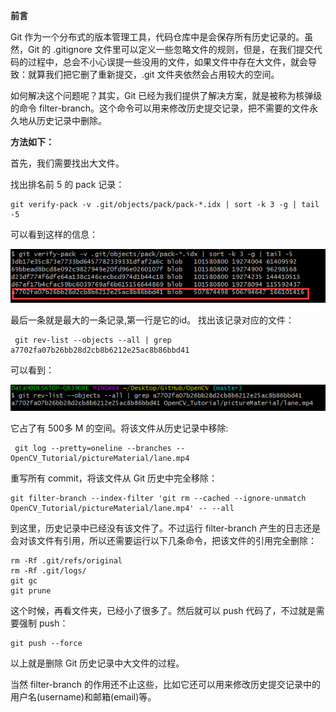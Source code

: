 **前言**

Git 作为一个分布式的版本管理工具，代码仓库中是会保存所有历史记录的。虽然，Git 的 .gitignore 文件里可以定义一些忽略文件的规则，但是，在我们提交代码的过程中，总会不小心误提一些没用的文件，如果文件中存在大文件，就会导致：就算我们把它删了重新提交，.git 文件夹依然会占用较大的空间。

如何解决这个问题呢？其实，Git 已经为我们提供了解决方案，就是被称为核弹级的命令 filter-branch。这个命令可以用来修改历史提交记录，把不需要的文件永久地从历史记录中删除。

**方法如下：**

首先，我们需要找出大文件。

找出排名前 5 的 pack 记录：

```
git verify-pack -v .git/objects/pack/pack-*.idx | sort -k 3 -g | tail -5
```

可以看到这样的信息：

![1554518055699](images/1554518055699.png)

最后一条就是最大的一条记录,第一行是它的id。
找出该记录对应的文件：

```
 git rev-list --objects --all | grep a7702fa07b26bb28d2cb8b6212e25ac8b86bbd41
```

可以看到：

![1554518165209](images/1554518165209.png)

它占了有 500多 M 的空间。将该文件从历史记录中移除:

```
 git log --pretty=oneline --branches --  OpenCV_Tutorial/pictureMaterial/lane.mp4
```

重写所有 commit，将该文件从 Git 历史中完全移除：

```
git filter-branch --index-filter 'git rm --cached --ignore-unmatch OpenCV_Tutorial/pictureMaterial/lane.mp4' -- --all
```

到这里，历史记录中已经没有该文件了。不过运行 filter-branch 产生的日志还是会对该文件有引用，所以还需要运行以下几条命令，把该文件的引用完全删除：

```
rm -Rf .git/refs/original
rm -Rf .git/logs/
git gc
git prune
```

这个时候，再看文件夹，已经小了很多了。然后就可以 push 代码了，不过就是需要强制 push：

```
git push --force
```

以上就是删除 Git 历史记录中大文件的过程。

当然 filter-branch 的作用还不止这些，比如它还可以用来修改历史提交记录中的用户名(username)和邮箱(email)等。